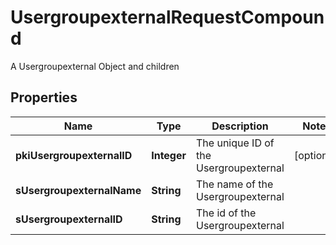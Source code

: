 

# UsergroupexternalRequestCompound

A Usergroupexternal Object and children

## Properties

| Name | Type | Description | Notes |
|------------ | ------------- | ------------- | -------------|
|**pkiUsergroupexternalID** | **Integer** | The unique ID of the Usergroupexternal |  [optional] |
|**sUsergroupexternalName** | **String** | The name of the Usergroupexternal |  |
|**sUsergroupexternalID** | **String** | The id of the Usergroupexternal |  |



